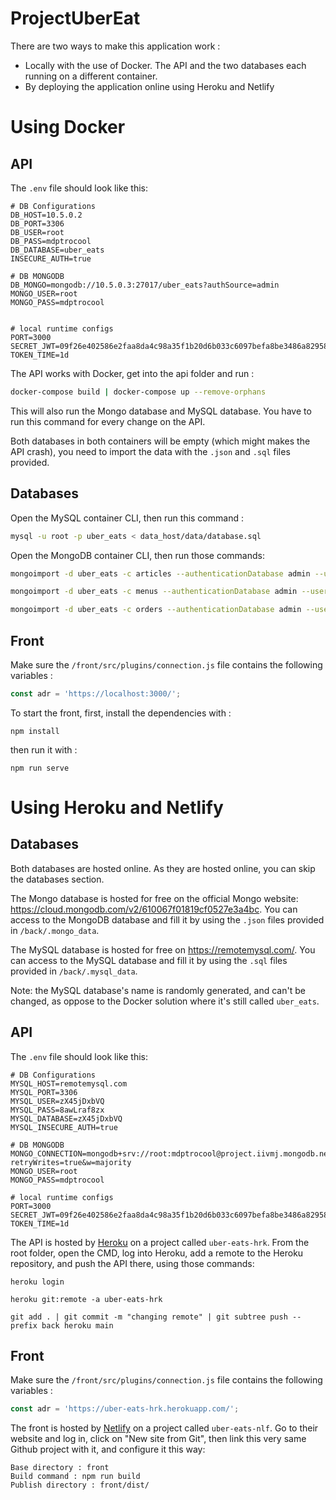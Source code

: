 # ProjectUberEat

There are two ways to make this application work :
* Locally with the use of Docker. The API and the two databases each running on a different container.
* By deploying the application online using Heroku and Netlify

# Using Docker

## API

The `.env` file should look like this:
```
# DB Configurations
DB_HOST=10.5.0.2
DB_PORT=3306
DB_USER=root
DB_PASS=mdptrocool
DB_DATABASE=uber_eats
INSECURE_AUTH=true

# DB MONGODB
DB_MONGO=mongodb://10.5.0.3:27017/uber_eats?authSource=admin
MONGO_USER=root
MONGO_PASS=mdptrocool


# local runtime configs
PORT=3000
SECRET_JWT=09f26e402586e2faa8da4c98a35f1b20d6b033c6097befa8be3486a829587fe2f90a832bd3ff9d42710a4da095a2ce285b009f0c3730cd9b8e1af3eb84df6611
TOKEN_TIME=1d
```

The API works with Docker, get into the api folder and run :

```bash
docker-compose build | docker-compose up --remove-orphans
```
This will also run the Mongo database and MySQL database. You have to run this command for every change on the API.

Both databases in both containers will be empty (which might makes the API crash), you need to import the data with the `.json` and `.sql` files provided.

## Databases

Open the MySQL container CLI, then run this command :

```bash
mysql -u root -p uber_eats < data_host/data/database.sql
```

Open the MongoDB container CLI, then run those commands:

```bash
mongoimport -d uber_eats -c articles --authenticationDatabase admin --username root --password mdptrocool --file /data_host/data/articles.json  --jsonArray

mongoimport -d uber_eats -c menus --authenticationDatabase admin --username root --password mdptrocool --file /data_host/data/menus.json  --jsonArray

mongoimport -d uber_eats -c orders --authenticationDatabase admin --username root --password mdptrocool --file /data_host/data/orders.json  --jsonArray
```

## Front

Make sure the `/front/src/plugins/connection.js` file contains the following variables :

```js
const adr = 'https://localhost:3000/';
```

To start the front, first, install the dependencies with :

```Node
npm install
```

then run it with :

```Node
npm run serve
```

# Using Heroku and Netlify

## Databases

Both databases are hosted online. As they are hosted online, you can skip the databases section.

The Mongo database is hosted for free on the official Mongo website: https://cloud.mongodb.com/v2/610067f01819cf0527e3a4bc. You can access to the MongoDB database and fill it by using the `.json` files provided in `/back/.mongo_data`.

The MySQL database is hosted for free on https://remotemysql.com/. You can access to the MySQL database and fill it by using the `.sql` files provided in `/back/.mysql_data`.

Note: the MySQL database's name is randomly generated, and can't be changed, as oppose to the Docker solution where it's still called `uber_eats`.

## API

The `.env` file should look like this:
```
# DB Configurations
MYSQL_HOST=remotemysql.com
MYSQL_PORT=3306
MYSQL_USER=zX45jDxbVQ
MYSQL_PASS=8awLraf8zx
MYSQL_DATABASE=zX45jDxbVQ
MYSQL_INSECURE_AUTH=true

# DB MONGODB
MONGO_CONNECTION=mongodb+srv://root:mdptrocool@project.iivmj.mongodb.net/uber_eats?retryWrites=true&w=majority
MONGO_USER=root
MONGO_PASS=mdptrocool

# local runtime configs
PORT=3000
SECRET_JWT=09f26e402586e2faa8da4c98a35f1b20d6b033c6097befa8be3486a829587fe2f90a832bd3ff9d42710a4da095a2ce285b009f0c3730cd9b8e1af3eb84df6611
TOKEN_TIME=1d
```

The API is hosted by [Heroku](https://dashboard.heroku.com/apps) on a project called `uber-eats-hrk`. From the root folder, open the CMD, log into Heroku, add a remote to the Heroku repository, and push the API there, using those commands:

```
heroku login

heroku git:remote -a uber-eats-hrk

git add . | git commit -m "changing remote" | git subtree push --prefix back heroku main
```

## Front

Make sure the `/front/src/plugins/connection.js` file contains the following variables :

```js
const adr = 'https://uber-eats-hrk.herokuapp.com/';
```

The front is hosted by [Netlify](https://app.netlify.com/teams/gregoryhue/overview) on a project called `uber-eats-nlf`. Go to their website and log in, click on "New site from Git", then link this very same Github project with it, and configure it this way:

```
Base directory : front
Build command : npm run build
Publish directory : front/dist/
```

